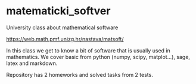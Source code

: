 # matematicki_softver
University class about mathematical software

https://web.math.pmf.unizg.hr/nastava/matsoft/

In this class we get to know a bit of software that is usually used in mathematics.
We cover basic from python (numpy, scipy, matplot...), sage, latex and markdown.

Repository has 2 homeworks and solved tasks from 2 tests. 
